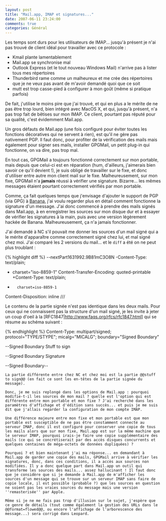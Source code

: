 ```yaml
---
layout: post
title: "Mail.app, IMAP et signatures..."
date: 2007-06-11 23:24:00
comments: true
categories: Général
---
```

Les temps sont durs pour les utilisateurs de IMAP... jusqu'à présent je n'ai pas trouvé de client idéal pour travailler avec ce protocole :

*   Kmail plante lamentablement
*   Mail.app se synchronise mal
*   Outlook Express (et le tout nouveau Windows Mail) n'arrive pas à lister tous mes répertoires
*   Thunderbird rame comme un malheureux et me crée des répertoires que je ne veux pas avant de m'avoir demandé quoi que ce soit
*   mutt est trop casse-pied à configurer à mon goût (même si pratique parfois)

De fait, j'utilise le moins pire que j'ai trouvé, et qui en plus a le mérite de ne pas être trop lourd, bien intégré avec MacOS X, et qui, jusqu'à présent, n'a pas trop fait de bêtises sur mon IMAP. Ce client, pourtant pas réputé pour sa qualité, c'est évidemment Mail.app.

<!-- more -->

Un gros défauts de Mail.app (une fois configuré pour éviter toutes les fonctions décoratives qui ne servent à rien), est qu'il ne gère pas nativement PGP. Il faut donc, pour profiter de la vérification des mails mais également pour signer ses mails, installer GPGMail, un petit plug-in qui fonctionne, on va dire, pas trop mal.

En tout cas, GPGMail a toujours fonctionné correctement sur mon portable, mais depuis que celui-ci est en réparation (hum, d'ailleurs, j'aimerais bien savoir ce qu'il devient !), je suis obligé de travailler sur le fixe, et donc d'utiliser entre autre mon client mail sur le fixe. Malheureusement, sur mon fixe, GPGMail n'a __jamais__ réussi à vérifier une signature. Bizarre... les mêmes messages étaient pourtant correctement vérifiés par mon portable.

Comme, ça fait quelques temps que j'envisage d'ajouter le support de PGP (via GPG) à [Banana](http://opensource.polytechnique.org/banana), j'ai voulu regarder plus en détail comment fonctionne la signature d'un message. J'ai donc commencé à prendre des mails signés dans Mail.app, à en enregistrer les sources sur mon disque dur et à essayer de vérifier les signatures à la main, puis avec une version légèrement hackée de Banana. Malheureusement, ça n'a jamais fonctionner.

J'ai demandé à NC s'il pouvait me donner les sources d'un mail signé qui a le mérite d'apparaître comme correctement signé chez lui, et mal signé chez moi. J'ai comparé les 2 versions du mail... et le `diff` a été on ne peut plus troublant :


{% highlight diff %}
 --nextPart1631992.9B81mC3O8N
-Content-Type: text/plain;
-  charset="iso-8859-1"
 Content-Transfer-Encoding: quoted-printable
+Content-Type: text/plain;
+       charset=iso-8859-1
 Content-Disposition: inline
 ///

Le contenu de la partie signée n'est pas identique dans les deux mails. Pour ceux qui ne connaissent pas la structure d'un mail signé, je les invite à jeter un coup d'oeil à la [RFC1847|http://www.faqs.org/rfcs/rfc1847.html] qui se résume au schéma suivant :

{% endhighlight %}
Content-Type: multipart/signed; protocol="TYPE/STYPE";
         micalg="MICALG"; boundary="Signed Boundary"

--Signed Boundary
Stuff to sign

--Signed Boundary
Signature

--Signed Boundary--

    
    La partie différente entre chez NC et chez moi est la partie @@stuff to sign@@ (en fait ce sont les en-têtes de la partie signée du message).
    
    Donc, je me suis replongé dans les options de Mail.app : pourquoi modifie-t-il les sources de mon mail ? quelle est l'option qui est différente entre mon portable et mon fixe ? J'ai recherché dans les paramètres d'affichage et d'édition sans succès... et puis je me suis dit que j'allais regarder la configuration de mon compte IMAP.
    
    Une différence majeure entre mon fixe et mon portable est que mon portable est susceptible de ne pas être constamment connecté au serveur IMAP, donc il est configuré pour conserver une copie de tous les mails alors que sur mon fixe, Mail.app est sur la même machine que le serveur IMAP, pourquoi irais-je faire une copie supplémentaire des mails (ce qui se concrétiserait par des accès disques concurrents et quelques centaines de méga-octets de données dupliquées) ?
    
    Pourquoi ? et bien maintenant j'ai ma réponse... en demandant à Mail.app de garder une copie des mails, GPGMail arrive à vérifier les signatures, donc, dans ces conditions, il a accès aux sources non modifiées. Il y a donc quelque part dans Mail.app un outil qui transforme les sources des mails... assez hallucinant ! Il faut donc que je considère que si je demande à Mail.app de m'afficher les sources d'un message qui se trouve sur un serveur IMAP sans faire de copie locale, il est possible (probable ?) que les sources en question ne soient pas les vraies sources du message mais une version ''remasterisée'' par Apple.
    
    Même si je ne me fais pas trop d'illusion sur le sujet, j'espère que ce genre de détails (tout comme également la gestion des URLs dans le @@format=flowed@@, ou encore l'affichage de l'arborescence des message...) sera corrigé dans Leopard.
